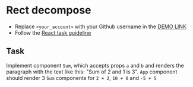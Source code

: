 # Rect decompose
- Replace `<your_account>` with your Github username in the [DEMO LINK](https://<your_account>.github.io/react_sum/)
- Follow the [React task guideline](https://github.com/mate-academy/react_task-guideline#react-tasks-guideline)

## Task
Implement component `Sum`, which accepts props `a` and `b` and renders the
paragraph with the text like this: "Sum of 2 and 1 is 3". `App` component
should render 3 `Sum` components for `2 + 2`, `10 + 0` and `-5 + 5`
